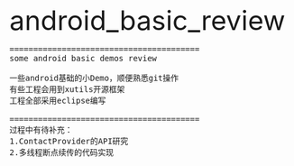 <font size='20'>android_basic_review</font>


<pre>
========================================
some android basic demos review

一些android基础的小Demo，顺便熟悉git操作
有些工程会用到xutils开源框架
工程全部采用eclipse编写

========================================
过程中有待补充：
1.ContactProvider的API研究
2.多线程断点续传的代码实现
</pre>